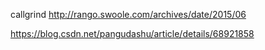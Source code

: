 callgrind
http://rango.swoole.com/archives/date/2015/06

https://blog.csdn.net/pangudashu/article/details/68921858

